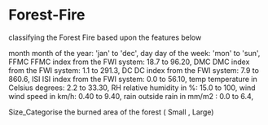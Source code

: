 # Forest-Fire

classifying the Forest Fire based upon the features below

month	month of the year: 'jan' to 'dec',
day	day of the week: 'mon' to 'sun',
FFMC	FFMC index from the FWI system: 18.7 to 96.20,
DMC	DMC index from the FWI system: 1.1 to 291.3,
DC	DC index from the FWI system: 7.9 to 860.6,
ISI	ISI index from the FWI system: 0.0 to 56.10,
temp	temperature in Celsius degrees: 2.2 to 33.30,
RH	relative humidity in %: 15.0 to 100,
wind	wind speed in km/h: 0.40 to 9.40,
rain	outside rain in mm/m2 : 0.0 to 6.4,

Size_Categorise 	the burned area of the forest ( Small , Large)
